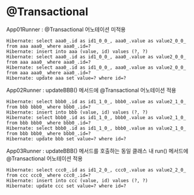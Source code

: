 # @Transactional

App01Runner : @Transactional 어노테이션 미적용
```text
Hibernate: select aaa0_.id as id1_0_0_, aaa0_.value as value2_0_0_ from aaa aaa0_ where aaa0_.id=?
Hibernate: insert into aaa (value, id) values (?, ?)
Hibernate: select aaa0_.id as id1_0_0_, aaa0_.value as value2_0_0_ from aaa aaa0_ where aaa0_.id=?
Hibernate: select aaa0_.id as id1_0_0_, aaa0_.value as value2_0_0_ from aaa aaa0_ where aaa0_.id=?
Hibernate: update aaa set value=? where id=?
```

App02Runner : updateBBB() 메서드에 @Transactional 어노테이션 적용
```text
Hibernate: select bbb0_.id as id1_1_0_, bbb0_.value as value2_1_0_ from bbb bbb0_ where bbb0_.id=?
Hibernate: insert into bbb (value, id) values (?, ?)
Hibernate: select bbb0_.id as id1_1_0_, bbb0_.value as value2_1_0_ from bbb bbb0_ where bbb0_.id=?
Hibernate: select bbb0_.id as id1_1_0_, bbb0_.value as value2_1_0_ from bbb bbb0_ where bbb0_.id=?
Hibernate: update bbb set value=? where id=?
```

App03Runner : updateBBB() 메서드를 호출하는 동일 클래스 내 run() 메서드에 @Transactional 어노테이션 적용
```text
Hibernate: select ccc0_.id as id1_2_0_, ccc0_.value as value2_2_0_ from ccc ccc0_ where ccc0_.id=?
Hibernate: insert into ccc (value, id) values (?, ?)
Hibernate: update ccc set value=? where id=?
```